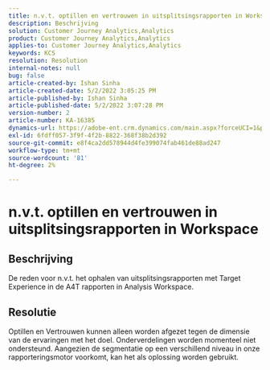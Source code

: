 ```yaml
---
title: n.v.t. optillen en vertrouwen in uitsplitsingsrapporten in Workspace
description: Beschrijving
solution: Customer Journey Analytics,Analytics
product: Customer Journey Analytics,Analytics
applies-to: Customer Journey Analytics,Analytics
keywords: KCS
resolution: Resolution
internal-notes: null
bug: false
article-created-by: Ishan Sinha
article-created-date: 5/2/2022 3:05:25 PM
article-published-by: Ishan Sinha
article-published-date: 5/2/2022 3:07:28 PM
version-number: 2
article-number: KA-16385
dynamics-url: https://adobe-ent.crm.dynamics.com/main.aspx?forceUCI=1&pagetype=entityrecord&etn=knowledgearticle&id=5a3c4e4a-29ca-ec11-a7b5-6045bd00dca1
exl-id: 6fdff057-3f9f-4f2b-8822-368f38b2d392
source-git-commit: e8f4ca2dd578944d4fe399074fab461de88ad247
workflow-type: tm+mt
source-wordcount: '81'
ht-degree: 2%

---
```


# n.v.t. optillen en vertrouwen in uitsplitsingsrapporten in Workspace

## Beschrijving


De reden voor n.v.t. het ophalen van uitsplitsingsrapporten met Target Experience in de A4T rapporten in Analysis Workspace.


## Resolutie


Optillen en Vertrouwen kunnen alleen worden afgezet tegen de dimensie van de ervaringen met het doel. Onderverdelingen worden momenteel niet ondersteund. Aangezien de segmentatie op een verschillend niveau in onze rapporteringsmotor voorkomt, kan het als oplossing worden gebruikt.
